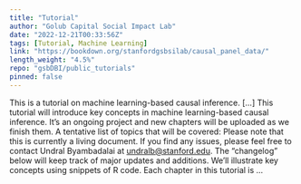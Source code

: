```yaml
---
title: "Tutorial"
author: "Golub Capital Social Impact Lab"
date: "2022-12-21T00:33:56Z"
tags: [Tutorial, Machine Learning]
link: "https://bookdown.org/stanfordgsbsilab/causal_panel_data/"
length_weight: "4.5%"
repo: "gsbDBI/public_tutorials"
pinned: false
---
```


This is a tutorial on machine learning-based causal inference. [...] This tutorial will introduce key concepts in machine learning-based causal inference. It’s an ongoing project and new chapters will be uploaded as we finish them. A tentative list of topics that will be covered: Please note that this is currently a living document. If you find any issues, please feel free to contact Undral Byambadalai at undralb@stanford.edu. The “changelog” below will keep track of major updates and additions. We’ll illustrate key concepts using snippets of R code. Each chapter in this tutorial is ...
